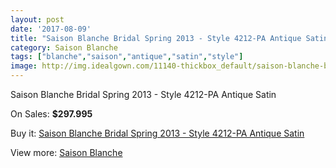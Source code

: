 ```yaml
---
layout: post
date: '2017-08-09'
title: "Saison Blanche Bridal Spring 2013 - Style 4212-PA Antique Satin"
category: Saison Blanche
tags: ["blanche","saison","antique","satin","style"]
image: http://img.idealgown.com/11140-thickbox_default/saison-blanche-bridal-spring-2013-style-4212-pa-antique-satin.jpg
---
```

Saison Blanche Bridal Spring 2013 - Style 4212-PA Antique Satin

On Sales: **$297.995**
<a href="https://www.idealgown.com/en/saison-blanche/4569-saison-blanche-bridal-spring-2013-style-4212-pa-antique-satin.html"><amp-img layout="responsive" width="600" height="600" src="//img.idealgown.com/11140-thickbox_default/saison-blanche-bridal-spring-2013-style-4212-pa-antique-satin.jpg" alt="Saison Blanche Bridal Spring 2013 - Style 4212-PA Antique Satin 0" /></a>
<a href="https://www.idealgown.com/en/saison-blanche/4569-saison-blanche-bridal-spring-2013-style-4212-pa-antique-satin.html"><amp-img layout="responsive" width="600" height="600" src="//img.idealgown.com/11142-thickbox_default/saison-blanche-bridal-spring-2013-style-4212-pa-antique-satin.jpg" alt="Saison Blanche Bridal Spring 2013 - Style 4212-PA Antique Satin 1" /></a>
<a href="https://www.idealgown.com/en/saison-blanche/4569-saison-blanche-bridal-spring-2013-style-4212-pa-antique-satin.html"><amp-img layout="responsive" width="600" height="600" src="//img.idealgown.com/11141-thickbox_default/saison-blanche-bridal-spring-2013-style-4212-pa-antique-satin.jpg" alt="Saison Blanche Bridal Spring 2013 - Style 4212-PA Antique Satin 2" /></a>

Buy it: [Saison Blanche Bridal Spring 2013 - Style 4212-PA Antique Satin](https://www.idealgown.com/en/saison-blanche/4569-saison-blanche-bridal-spring-2013-style-4212-pa-antique-satin.html "Saison Blanche Bridal Spring 2013 - Style 4212-PA Antique Satin")

View more: [Saison Blanche](https://www.idealgown.com/en/55-saison-blanche "Saison Blanche")